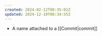 ```yaml
---
created: 2024-02-12T08:35:01Z
updated: 2024-12-10T08:34:55Z
---
```

- A name attached to a [[Commit|commit]]
